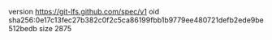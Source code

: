 version https://git-lfs.github.com/spec/v1
oid sha256:0e17c13fec27b382c0f2c5ca86199fbb1b9779ee480721defb2ede9be512bedb
size 2875
